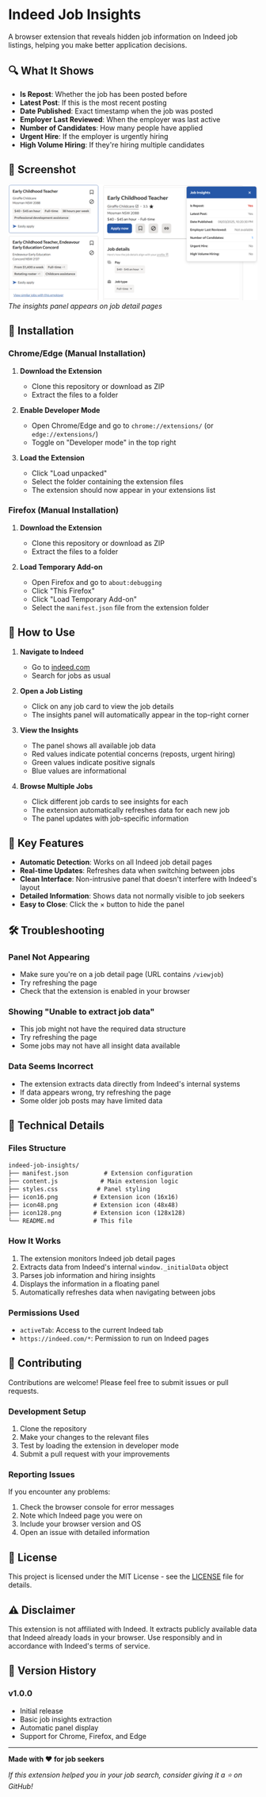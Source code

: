 # Indeed Job Insights

A browser extension that reveals hidden job information on Indeed job listings, helping you make better application decisions.

## 🔍 What It Shows

- **Is Repost**: Whether the job has been posted before
- **Latest Post**: If this is the most recent posting
- **Date Published**: Exact timestamp when the job was posted
- **Employer Last Reviewed**: When the employer was last active
- **Number of Candidates**: How many people have applied
- **Urgent Hire**: If the employer is urgently hiring
- **High Volume Hiring**: If they're hiring multiple candidates

## 📸 Screenshot

![Indeed Job Insights Panel](screenshot.png)
*The insights panel appears on job detail pages*

## 🚀 Installation

### Chrome/Edge (Manual Installation)

1. **Download the Extension**
   - Clone this repository or download as ZIP
   - Extract the files to a folder

2. **Enable Developer Mode**
   - Open Chrome/Edge and go to `chrome://extensions/` (or `edge://extensions/`)
   - Toggle on "Developer mode" in the top right

3. **Load the Extension**
   - Click "Load unpacked"
   - Select the folder containing the extension files
   - The extension should now appear in your extensions list

### Firefox (Manual Installation)

1. **Download the Extension**
   - Clone this repository or download as ZIP
   - Extract the files to a folder

2. **Load Temporary Add-on**
   - Open Firefox and go to `about:debugging`
   - Click "This Firefox"
   - Click "Load Temporary Add-on"
   - Select the `manifest.json` file from the extension folder

## 📖 How to Use

1. **Navigate to Indeed**
   - Go to [indeed.com](https://indeed.com)
   - Search for jobs as usual

2. **Open a Job Listing**
   - Click on any job card to view the job details
   - The insights panel will automatically appear in the top-right corner

3. **View the Insights**
   - The panel shows all available job data
   - Red values indicate potential concerns (reposts, urgent hiring)
   - Green values indicate positive signals
   - Blue values are informational

4. **Browse Multiple Jobs**
   - Click different job cards to see insights for each
   - The extension automatically refreshes data for each new job
   - The panel updates with job-specific information

## 🎯 Key Features

- **Automatic Detection**: Works on all Indeed job detail pages
- **Real-time Updates**: Refreshes data when switching between jobs
- **Clean Interface**: Non-intrusive panel that doesn't interfere with Indeed's layout
- **Detailed Information**: Shows data not normally visible to job seekers
- **Easy to Close**: Click the × button to hide the panel

## 🛠️ Troubleshooting

### Panel Not Appearing
- Make sure you're on a job detail page (URL contains `/viewjob`)
- Try refreshing the page
- Check that the extension is enabled in your browser

### Showing "Unable to extract job data"
- This job might not have the required data structure
- Try refreshing the page
- Some jobs may not have all insight data available

### Data Seems Incorrect
- The extension extracts data directly from Indeed's internal systems
- If data appears wrong, try refreshing the page
- Some older job posts may have limited data

## 🔧 Technical Details

### Files Structure
```
indeed-job-insights/
├── manifest.json          # Extension configuration
├── content.js            # Main extension logic
├── styles.css           # Panel styling
├── icon16.png          # Extension icon (16x16)
├── icon48.png          # Extension icon (48x48)
├── icon128.png         # Extension icon (128x128)
└── README.md           # This file
```

### How It Works
1. The extension monitors Indeed job detail pages
2. Extracts data from Indeed's internal `window._initialData` object
3. Parses job information and hiring insights
4. Displays the information in a floating panel
5. Automatically refreshes data when navigating between jobs

### Permissions Used
- `activeTab`: Access to the current Indeed tab
- `https://indeed.com/*`: Permission to run on Indeed pages

## 🤝 Contributing

Contributions are welcome! Please feel free to submit issues or pull requests.

### Development Setup
1. Clone the repository
2. Make your changes to the relevant files
3. Test by loading the extension in developer mode
4. Submit a pull request with your improvements

### Reporting Issues
If you encounter any problems:
1. Check the browser console for error messages
2. Note which Indeed page you were on
3. Include your browser version and OS
4. Open an issue with detailed information

## 📄 License

This project is licensed under the MIT License - see the [LICENSE](LICENSE) file for details.

## ⚠️ Disclaimer

This extension is not affiliated with Indeed. It extracts publicly available data that Indeed already loads in your browser. Use responsibly and in accordance with Indeed's terms of service.

## 🔄 Version History

### v1.0.0
- Initial release
- Basic job insights extraction
- Automatic panel display
- Support for Chrome, Firefox, and Edge

---

**Made with ❤️ for job seekers**

*If this extension helped you in your job search, consider giving it a ⭐ on GitHub!*
